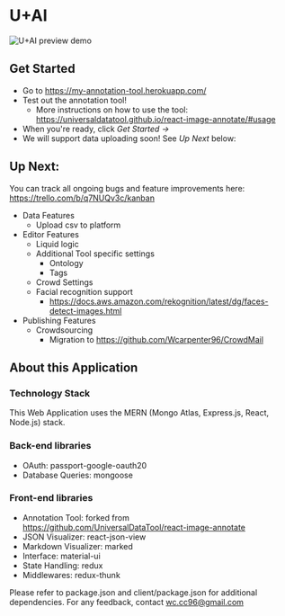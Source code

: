 # U+AI

![U+AI preview demo](u+ai_preview_demo.gif)

## Get Started
* Go to https://my-annotation-tool.herokuapp.com/
* Test out the annotation tool!
    * More instructions on how to use the tool: https://universaldatatool.github.io/react-image-annotate/#usage
* When you're ready, click _Get Started ->_
* We will support data uploading soon! See _Up Next_ below:

## Up Next:

You can track all ongoing bugs and feature improvements here:
https://trello.com/b/q7NUQv3c/kanban

* Data Features
    * Upload csv to platform 
* Editor Features
    * Liquid logic
    * Additional Tool specific settings
        * Ontology
        * Tags
    * Crowd Settings
    * Facial recognition support
        * https://docs.aws.amazon.com/rekognition/latest/dg/faces-detect-images.html
* Publishing Features
    * Crowdsourcing 
        * Migration to https://github.com/Wcarpenter96/CrowdMail

## About this Application

### Technology Stack 
This Web Application uses the MERN (Mongo Atlas, Express.js, React, Node.js) stack.
### Back-end libraries
- OAuth: passport-google-oauth20
- Database Queries: mongoose
### Front-end libraries
- Annotation Tool: forked from https://github.com/UniversalDataTool/react-image-annotate
- JSON Visualizer: react-json-view
- Markdown Visualizer: marked
- Interface: material-ui
- State Handling: redux
- Middlewares: redux-thunk

Please refer to package.json and client/package.json for additional dependencies.
For any feedback, contact wc.cc96@gmail.com







